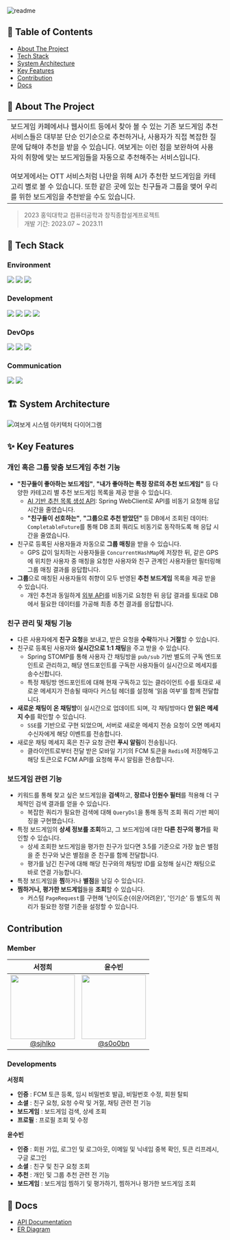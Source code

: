 ![readme](https://github.com/HeyBoardgame/server/assets/67736320/836646ec-75c9-470b-8fca-5c270fea9603)

## 🚩 Table of Contents

- [About The Project](#-about-the-project)
- [Tech Stack](#-tech-stack)
- [System Architecture](#-system-architecture)
- [Key Features](#-key-features)
- [Contribution](#-contribution)
- [Docs](#-docs)

## 🔖 About The Project
<table>
<tr>
<td>
    보드게임 카페에서나 웹사이트 등에서 찾아 볼 수 있는 기존 보드게임 추천 서비스들은 대부분 단순 인기순으로 추천하거나, 사용자가 직접 복잡한 질문에 답해야 추천을 받을 수 있습니다.
    여보게는 이런 점을 보완하여 사용자의 취향에 맞는 보드게임들을 자동으로 추천해주는 서비스입니다. <br><br>
    여보게에서는 OTT 서비스처럼 나만을 위해 AI가 추천한 보드게임을 카테고리 별로 볼 수 있습니다.
    또한 같은 곳에 있는 친구들과 그룹을 맺어 우리를 위한 보드게임을 추천받을 수도 있습니다.
</td>
</tr>
</table>

> 2023 홍익대학교 컴퓨터공학과 창직종합설계프로젝트 \
> 개발 기간: 2023.07 ~ 2023.11

## 🌟 Tech Stack

### Environment
<img src="https://img.shields.io/badge/git-F05032?style=for-the-badge&logo=git&logoColor=white"> <img src="https://img.shields.io/badge/gitlab-FC6D26?style=for-the-badge&logo=gitlab&logoColor=white"> <img src="https://img.shields.io/badge/intellij-000000?style=for-the-badge&logo=intellijidea&logoColor=white">

### Development
<img src="https://img.shields.io/badge/java-007396?style=for-the-badge&logo=java&logoColor=white"> <img src="https://img.shields.io/badge/spring boot-6DB33F?style=for-the-badge&logo=springboot&logoColor=white"> <img src="https://img.shields.io/badge/redis-DC382D?style=for-the-badge&logo=redis&logoColor=white"> <img src="https://img.shields.io/badge/mysql-4479A1?style=for-the-badge&logo=mysql&logoColor=white">

### DevOps
<img src="https://img.shields.io/badge/amazonaws-232F3E?style=for-the-badge&logo=amazonaws&logoColor=white"> <img src="https://img.shields.io/badge/docker-2496ED?style=for-the-badge&logo=docker&logoColor=white"> <img src="https://img.shields.io/badge/gitlab cicd-FC6D26?style=for-the-badge&logo=gitlab&logoColor=white">

### Communication
<img src="https://img.shields.io/badge/discord-5865F2?style=for-the-badge&logo=discord&logoColor=white"> <img src="https://img.shields.io/badge/notion-000000?style=for-the-badge&logo=notion&logoColor=white">

## 🏗️ System Architecture

![여보게 시스템 아키텍처 다이어그램](https://github.com/HeyBoardgame/server/assets/67736320/f99c80c7-8903-4d51-997f-67393f301baf)

## ✨ Key Features

### 개인 혹은 그룹 맞춤 보드게임 추천 기능
- **"친구들이 좋아하는 보드게임"**, **"내가 좋아하는 특정 장르의 추천 보드게임"** 등 다양한 카테고리 별 추천 보드게임 목록을 제공 받을 수 있습니다.
  - [AI 기반 추천 목록 생성 API](https://github.com/HeyBoardgame/recommender): Spring WebClient로 API를 비동기 요청해 응답 시간을 줄였습니다.
  - **"친구들이 선호하는"**, **"그룹으로 추천 받았던"** 등 DB에서 조회된 데이터: `CompletableFuture`를 통해 DB 조회 쿼리도 비동기로 동작하도록 해 응답 시간을 줄였습니다.
- 친구로 등록된 사용자들과 자동으로 **그룹 매칭**을 받을 수 있습니다.
  - GPS 값이 일치하는 사용자들을 `ConcurrentHashMap`에 저장한 뒤, 같은 GPS에 위치한 사용자 중 매칭을 요청한 사용자와 친구 관계인 사용자들만 필터링해 그룹 매칭 결과를 응답합니다.
- **그룹**으로 매칭된 사용자들의 취향이 모두 반영된 **추천 보드게임** 목록을 제공 받을 수 있습니다.
  - 개인 추천과 동일하게 [외부 API](https://github.com/HeyBoardgame/recommender)를 비동기로 요청한 뒤 응답 결과를 토대로 DB에서 필요한 데이터를 가공해 최종 추천 결과를 응답합니다.

### 친구 관리 및 채팅 기능
- 다른 사용자에게 **친구 요청**을 보내고, 받은 요청을 **수락**하거나 **거절**할 수 있습니다.
- 친구로 등록된 사용자와 **실시간으로 1:1 채팅**을 주고 받을 수 있습니다.
  - Spring STOMP를 통해 사용자 간 채팅방을 `pub/sub` 기반 별도의 구독 엔드포인트로 관리하고, 해당 엔드포인트를 구독한 사용자들이 실시간으로 메세지를 송수신합니다.
  - 특정 채팅방 엔드포인트에 대해 현재 구독하고 있는 클라이언트 수를 토대로 새로운 메세지가 전송될 때마다 커스텀 헤더를 설정해 '읽음 여부'를 함께 전달합니다.
- **새로운 채팅이 온 채팅방**이 실시간으로 업데이트 되며, 각 채팅방마다 **안 읽은 메세지 수**를 확인할 수 있습니다.
  - `SSE`를 기반으로 구현 되었으며, 서버로 새로운 메세지 전송 요청이 오면 메세지 수신자에게 해당 이벤트를 전송합니다.
- 새로운 채팅 메세지 혹은 친구 요청 관련 **푸시 알림**이 전송됩니다.
  - 클라이언트로부터 전달 받은 모바일 기기의 FCM 토큰을 `Redis`에 저장해두고 해당 토큰으로 FCM API를 요청해 푸시 알림을 전송합니다.

### 보드게임 관련 기능
- 키워드를 통해 찾고 싶은 보드게임을 **검색**하고, **장르나 인원수 필터**를 적용해 더 구체적인 검색 결과를 얻을 수 있습니다.
  - 복잡한 쿼리가 필요한 검색에 대해 `QueryDsl`을 통해 동적 조회 쿼리 기반 페이징을 구현했습니다.
- 특정 보드게임의 **상세 정보를 조회**하고, 그 보드게임에 대한 **다른 친구의 평가**를 확인할 수 있습니다.
  - 상세 조회한 보드게임을 평가한 친구가 있다면 3.5를 기준으로 가장 높은 별점을 준 친구와 낮은 별점을 준 친구를 함께 전달합니다.
  - 평가를 남긴 친구에 대해 해당 친구와의 채팅방 ID를 요청해 실시간 채팅으로 바로 연결 가능합니다.
- 특정 보드게임을 **찜**하거나 **별점**을 남길 수 있습니다.
- **찜하거나, 평가한 보드게임**들을 **조회**할 수 있습니다.
  - 커스텀 `PageRequest`를 구현해 '난이도순(쉬운/어려운)', '인기순' 등 별도의 쿼리가 필요한 정렬 기준을 설정할 수 있습니다.

## Contribution

### Member

|                                                                서정희                                                                |                                                               윤수빈                                                                |
|:---------------------------------------------------------------------------------------------------------------------------------:|:--------------------------------------------------------------------------------------------------------------------------------:|
| [<img src="https://avatars.githubusercontent.com/u/76868151?v=4" height=150 width=150> <br/> @sjhlko](https://github.com/sjhlko) | [<img src="https://avatars.githubusercontent.com/u/67736320?v=4" height=150 width=150> <br/> @s0o0bn](https://github.com/s0o0bn) |

### Developments

**서정희**

- **인증** : FCM 토큰 등록, 임시 비밀번호 발급, 비밀번호 수정, 회원 탈퇴
- **소셜** : 친구 요청, 요청 수락 및 거절, 채팅 관련 전 기능
- **보드게임** : 보드게임 검색, 상세 조회
- **프로필** : 프로필 조회 및 수정

**윤수빈**

- **인증** : 회원 가입, 로그인 및 로그아웃, 이메일 및 닉네임 중복 확인, 토큰 리프레시, 구글 로그인
- **소셜** : 친구 및 친구 요청 조회
- **추천** : 개인 및 그룹 추천 관련 전 기능
- **보드게임** : 보드게임 찜하기 및 평가하기, 찜하거나 평가한 보드게임 조회

## 📑 Docs

- [API Documentation](https://documenter.getpostman.com/view/19369137/2s9Xy6rqXr)
- [ER Diagram](https://www.erdcloud.com/d/xFGBfi6MxGfqaKLgo)
